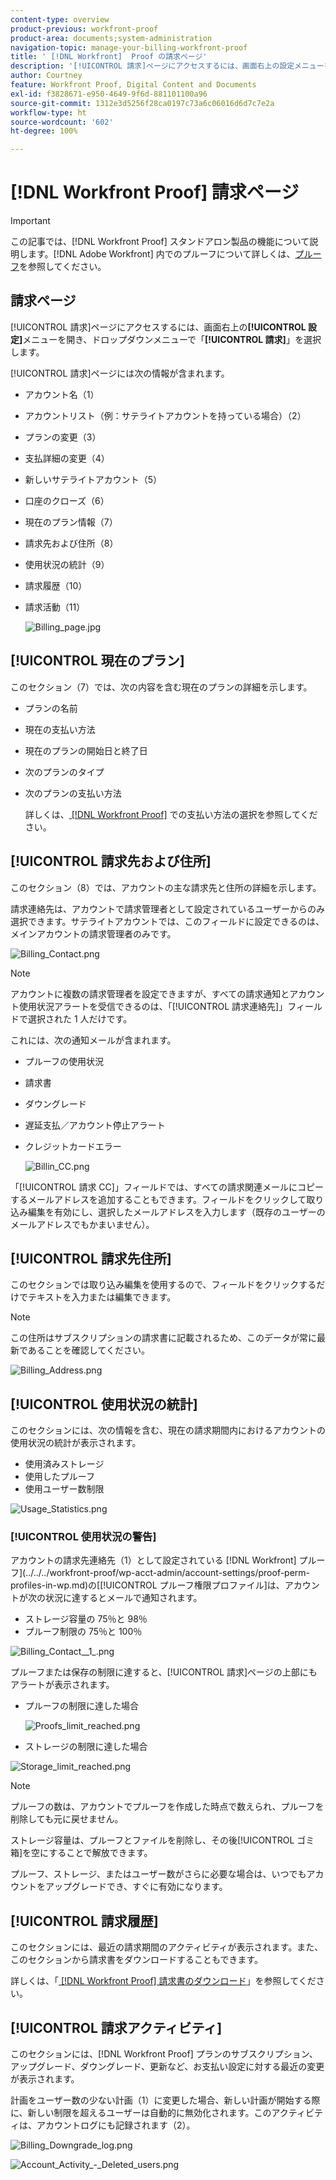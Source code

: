 ```yaml
---
content-type: overview
product-previous: workfront-proof
product-area: documents;system-administration
navigation-topic: manage-your-billing-workfront-proof
title: ' [!DNL Workfront]  Proof の請求ページ'
description: '[!UICONTROL 請求]ページにアクセスするには、画面右上の設定メニューを開き、ドロップダウンメニューで「請求」を選択します。'
author: Courtney
feature: Workfront Proof, Digital Content and Documents
exl-id: f3828671-e950-4649-9f6d-881101100a96
source-git-commit: 1312e3d5256f28ca0197c73a6c06016d6d7c7e2a
workflow-type: ht
source-wordcount: '602'
ht-degree: 100%

---
```


# [!DNL Workfront Proof] 請求ページ

>[!IMPORTANT]
>
>この記事では、[!DNL Workfront Proof] スタンドアロン製品の機能について説明します。[!DNL Adobe Workfront] 内でのプルーフについて詳しくは、[プルーフ](../../../review-and-approve-work/proofing/proofing.md)を参照してください。

## 請求ページ

[!UICONTROL 請求]ページにアクセスするには、画面右上の&#x200B;**[!UICONTROL 設定]**&#x200B;メニューを開き、ドロップダウンメニューで「**[!UICONTROL 請求]**」を選択します。

[!UICONTROL 請求]ページには次の情報が含まれます。

* アカウント名（1）
* アカウントリスト（例：サテライトアカウントを持っている場合）（2）
* プランの変更（3）
* 支払詳細の変更（4）
* 新しいサテライトアカウント（5）
* 口座のクローズ（6）
* 現在のプラン情報（7）
* 請求先および住所（8）
* 使用状況の統計（9）
* 請求履歴（10）
* 請求活動（11）

  ![Billing_page.jpg](assets/billing-page-350x315.jpg)

## [!UICONTROL 現在のプラン]

このセクション（7）では、次の内容を含む現在のプランの詳細を示します。

* プランの名前
* 現在の支払い方法
* 現在のプランの開始日と終了日
* 次のプランのタイプ
* 次のプランの支払い方法

  詳しくは、[ [!DNL Workfront Proof]](../../../workfront-proof/wp-billingsettings/manage-your-billing/choose-payment-method-in-wp.md) での支払い方法の選択を参照してください。

## [!UICONTROL 請求先および住所]

このセクション（8）では、アカウントの主な請求先と住所の詳細を示します。

請求連絡先は、アカウントで請求管理者として設定されているユーザーからのみ選択できます。サテライトアカウントでは、このフィールドに設定できるのは、メインアカウントの請求管理者のみです。

![Billing_Contact.png](assets/billing-contact-350x137.png)

>[!NOTE]
>
> アカウントに複数の請求管理者を設定できますが、すべての請求通知とアカウント使用状況アラートを受信できるのは、「[!UICONTROL 請求連絡先]」フィールドで選択された 1 人だけです。

これには、次の通知メールが含まれます。

* プルーフの使用状況
* 請求書
* ダウングレード
* 遅延支払／アカウント停止アラート
* クレジットカードエラー

  ![Billin_CC.png](assets/billin-cc-350x103.png)

「[!UICONTROL 請求 CC]」フィールドでは、すべての請求関連メールにコピーするメールアドレスを追加することもできます。フィールドをクリックして取り込み編集を有効にし、選択したメールアドレスを入力します（既存のユーザーのメールアドレスでもかまいません）。

## [!UICONTROL 請求先住所]

このセクションでは取り込み編集を使用するので、フィールドをクリックするだけでテキストを入力または編集できます。

>[!NOTE]
>
> この住所はサブスクリプションの請求書に記載されるため、このデータが常に最新であることを確認してください。

![Billing_Address.png](assets/billing-address-350x199.png)

## [!UICONTROL 使用状況の統計]

このセクションには、次の情報を含む、現在の請求期間内におけるアカウントの使用状況の統計が表示されます。

* 使用済みストレージ
* 使用したプルーフ
* 使用ユーザー数制限

![Usage_Statistics.png](assets/usage-statistics-350x51.png)

### [!UICONTROL 使用状況の警告]

アカウントの請求先連絡先（1）として設定されている [!DNL Workfront] プルーフ](../../../workfront-proof/wp-acct-admin/account-settings/proof-perm-profiles-in-wp.md)の[[!UICONTROL プルーフ権限プロファイル]は、アカウントが次の状況に達するとメールで通知されます。

* ストレージ容量の 75％と 98％
* プルーフ制限の 75％と 100％

![Billing_Contact__1_.png](assets/billing-contact--1--350x74.png)

プルーフまたは保存の制限に達すると、[!UICONTROL 請求]ページの上部にもアラートが表示されます。

* プルーフの制限に達した場合

  ![Proofs_limit_reached.png](assets/proofs-limit-reached-350x65.png)

* ストレージの制限に達した場合

![Storage_limit_reached.png](assets/storage-limit-reached-350x65.png)

>[!NOTE]
>
>プルーフの数は、アカウントでプルーフを作成した時点で数えられ、プルーフを削除しても元に戻せません。

ストレージ容量は、プルーフとファイルを削除し、その後[!UICONTROL ゴミ箱]を空にすることで解放できます。

プルーフ、ストレージ、またはユーザー数がさらに必要な場合は、いつでもアカウントをアップグレードでき、すぐに有効になります。

## [!UICONTROL 請求履歴]

このセクションには、最近の請求期間のアクティビティが表示されます。また、このセクションから請求書をダウンロードすることもできます。

詳しくは、「[ [!DNL Workfront Proof] 請求書のダウンロード](../../../workfront-proof/wp-billingsettings/manage-your-billing/download-wp-invoice.md)」を参照してください。

## [!UICONTROL 請求アクティビティ]

このセクションには、[!DNL Workfront Proof] プランのサブスクリプション、アップグレード、ダウングレード、更新など、お支払い設定に対する最近の変更が表示されます。

計画をユーザー数の少ない計画（1）に変更した場合、新しい計画が開始する際に、新しい制限を超えるユーザーは自動的に無効化されます。このアクティビティは、アカウントログにも記録されます（2）。

![Billing_Downgrade_log.png](assets/billing-downgrade-log-350x45.png)

![Account_Activity_-_Deleted_users.png](assets/account-activity---deleted-users-350x94.png)
